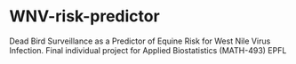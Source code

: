 # WNV-risk-predictor
Dead Bird Surveillance as a Predictor of Equine Risk for West Nile Virus Infection. Final individual project for Applied Biostatistics  (MATH-493) EPFL
